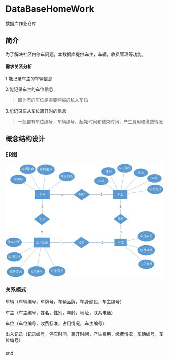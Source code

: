 # DataBaseHomeWork
数据库作业仓库

## 简介
为了解决社区内停车问题，本数据库提供车主，车辆，收费管理等功能。

#### 需求关系分析
1.能记录车主的车辆信息

2.能记录车主的车位信息
>因为有的车位是需要购买的私人车位  

3.能记录车从车位离开时的信息
>一般都有车位编号，车辆编号，起始时间和结束时间，产生费用和缴费情况


## 概念结构设计

### ER图
<img src="/资料/ER图.jpg" alt="图片alt" title="图片title">


### 关系模式

车辆（车辆编号，车牌号，车辆品牌，车身颜色，车主编号）


车主（车主编号，姓名，性别，年龄，地址，联系电话）


车位（车位编号，收费标准，占用情况，车主编号）


出入记录（记录编号，停车时间，离开时间，产生费用，缴费情况，车辆编号，车位编号）





### 


end

